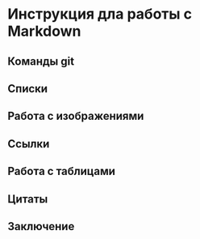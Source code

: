 # Инструкция дла работы с Markdown

## Команды git

## Списки

## Работа с изображениями

## Ссылки

## Работа с таблицами

## Цитаты

## Заключение